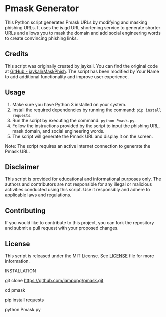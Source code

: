 # Pmask Generator

This Python script generates Pmask URLs by modifying and masking phishing URLs. It uses the is.gd URL shortening service to generate shorter URLs and allows you to mask the domain and add social engineering words to create convincing phishing links.

## Credits

This script was originally created by jaykali. You can find the original code at [GitHub - jaykali/MaskPhish](https://github.com/jaykali/MaskPhish). The script has been modified by Your Name to add additional functionality and improve user experience.

## Usage

1. Make sure you have Python 3 installed on your system.
2. Install the required dependencies by running the command: `pip install requests`.
3. Run the script by executing the command: `python Pmask.py`.
4. Follow the instructions provided by the script to input the phishing URL, mask domain, and social engineering words.
5. The script will generate the Pmask URL and display it on the screen.

Note: The script requires an active internet connection to generate the Pmask URL.

## Disclaimer

This script is provided for educational and informational purposes only. The authors and contributors are not responsible for any illegal or malicious activities conducted using this script. Use it responsibly and adhere to applicable laws and regulations.

## Contributing

If you would like to contribute to this project, you can fork the repository and submit a pull request with your proposed changes.

## License

This script is released under the MIT License. See [LICENSE](LICENSE) file for more information.


INSTALLATION

git clone https://github.com/iampopg/pmask.git

cd pmask

pip install requests

python Pmask.py
